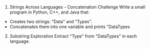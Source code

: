 1. Strings Across Languages - Concatenation Challenge
Write a small program in Python, C++, and Java that:
- Creates two strings: "Data" and "Types".
- Concatenates them into one variable and prints "DataTypes

2. Substring Exploration
Extract "Type" from "DataTypes" in each language.

